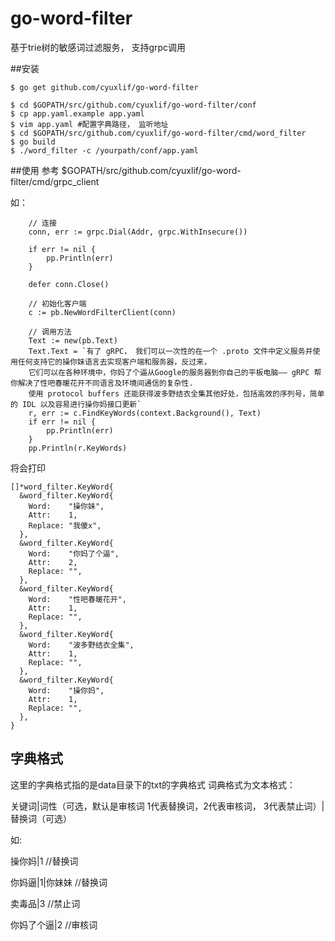 # go-word-filter
基于trie树的敏感词过滤服务， 支持grpc调用


##安装
```
$ go get github.com/cyuxlif/go-word-filter

$ cd $GOPATH/src/github.com/cyuxlif/go-word-filter/conf
$ cp app.yaml.example app.yaml
$ vim app.yaml #配置字典路径， 监听地址
$ cd $GOPATH/src/github.com/cyuxlif/go-word-filter/cmd/word_filter
$ go build
$ ./word_filter -c /yourpath/conf/app.yaml
```


##使用
参考 $GOPATH/src/github.com/cyuxlif/go-word-filter/cmd/grpc_client

如：
```
	// 连接
	conn, err := grpc.Dial(Addr, grpc.WithInsecure())

	if err != nil {
		pp.Println(err)
	}

	defer conn.Close()

	// 初始化客户端
	c := pb.NewWordFilterClient(conn)

	// 调用方法
	Text := new(pb.Text)
	Text.Text = `有了 gRPC， 我们可以一次性的在一个 .proto 文件中定义服务并使用任何支持它的操你妹语言去实现客户端和服务器，反过来，
	它们可以在各种环境中，你妈了个逼从Google的服务器到你自己的平板电脑—— gRPC 帮你解决了性吧春暖花开不同语言及环境间通信的复杂性.
	使用 protocol buffers 还能获得波多野结衣全集其他好处，包括高效的序列号，简单的 IDL 以及容易进行操你妈接口更新`
	r, err := c.FindKeyWords(context.Background(), Text)
	if err != nil {
		pp.Println(err)
	}
	pp.Println(r.KeyWords)
```
将会打印
```
[]*word_filter.KeyWord{
  &word_filter.KeyWord{
    Word:    "操你妹",
    Attr:    1,
    Replace: "我傻x",
  },
  &word_filter.KeyWord{
    Word:    "你妈了个逼",
    Attr:    2,
    Replace: "",
  },
  &word_filter.KeyWord{
    Word:    "性吧春暖花开",
    Attr:    1,
    Replace: "",
  },
  &word_filter.KeyWord{
    Word:    "波多野结衣全集",
    Attr:    1,
    Replace: "",
  },
  &word_filter.KeyWord{
    Word:    "操你妈",
    Attr:    1,
    Replace: "",
  },
}

```

## 字典格式
这里的字典格式指的是data目录下的txt的字典格式
词典格式为文本格式：

关键词|词性（可选，默认是审核词 1代表替换词，2代表审核词， 3代表禁止词）|替换词（可选）

如:

操你妈|1 //替换词

你妈逼|1|你妹妹 //替换词

卖毒品|3 //禁止词

你妈了个逼|2 //审核词
